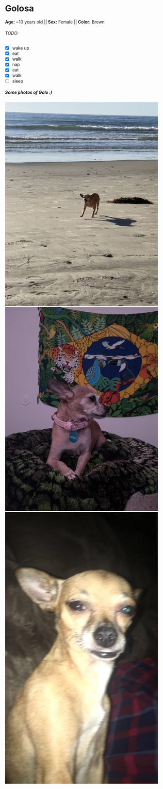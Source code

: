 # Golosa
**Age:** ~10 years old || **Sex:** Female || **Color:** Brown
###### TODO:
- [X] wake up
- [X] eat
- [X] walk
- [X] nap
- [X] eat
- [X] walk
- [ ] sleep  
##### Some photos of Golo :)
![beach](./beach.jpg)
![crossed](./crossed.jpg)
<img src="./flash.jpg" alt="drawing" width="1020"/>
